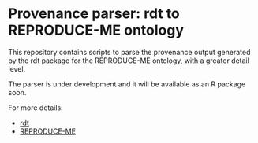 # Provenance parser: rdt to REPRODUCE-ME ontology

This repository contains scripts to parse the provenance output generated by the rdt package for the REPRODUCE-ME ontology, with a greater detail level.

The parser is under development and it will be available as an R package soon.

For more details:
* [rdt](https://github.com/End-to-end-provenance/rdt)
* [REPRODUCE-ME](https://github.com/Sheeba-Samuel/REPRODUCE-ME)


